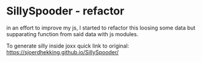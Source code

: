 # SillySpooder - refactor

in an effort to improve my js, I started to refactor this loosing some data but supparating function from said data with js modules.

To generate silly inside joxx
quick link to original: <https://sjoerdhekking.github.io/SillySpooder/>
